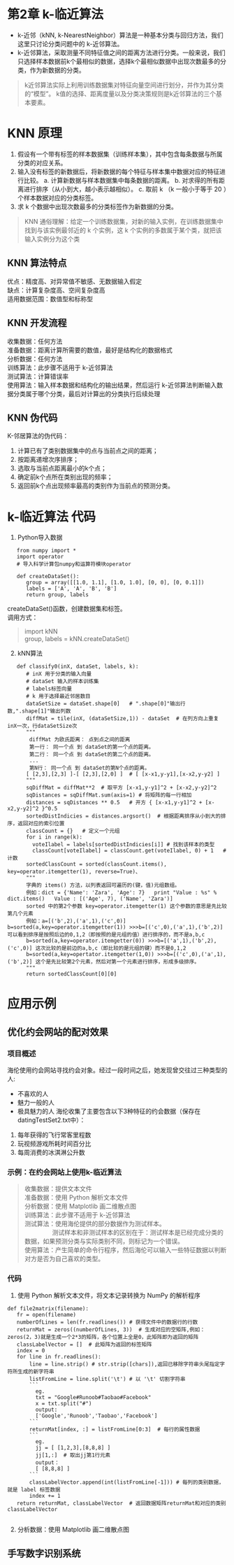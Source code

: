 # 第2章 k-临近算法
- k-近邻（kNN, k-NearestNeighbor）算法是一种基本分类与回归方法，我们这里只讨论分类问题中的 k-近邻算法。
- k-近邻算法，采取测量不同特征值之间的距离方法进行分类。一般来说，我们只选择样本数据前k个最相似的数据，选择k个最相似数据中出现次数最多的分类，作为新数据的分类。  
> k近邻算法实际上利用训练数据集对特征向量空间进行划分，并作为其分类的“模型”。 k值的选择、距离度量以及分类决策规则是k近邻算法的三个基本要素。

# KNN 原理
1. 假设有一个带有标签的样本数据集（训练样本集），其中包含每条数据与所属分类的对应关系。
2. 输入没有标签的新数据后，将新数据的每个特征与样本集中数据对应的特征进行比较。
   a. 计算新数据与样本数据集中每条数据的距离。
   b. 对求得的所有距离进行排序（从小到大，越小表示越相似）。
   c. 取前 k （k 一般小于等于 20 ）个样本数据对应的分类标签。
3. 求 k 个数据中出现次数最多的分类标签作为新数据的分类。
> KNN 通俗理解：给定一个训练数据集，对新的输入实例，在训练数据集中找到与该实例最邻近的 k 个实例，这 k 个实例的多数属于某个类，就把该输入实例分为这个类
## KNN 算法特点
优点：精度高、对异常值不敏感、无数据输入假定  
缺点：计算复杂度高、空间复杂度高  
适用数据范围：数值型和标称型  
## KNN 开发流程
收集数据：任何方法  
准备数据：距离计算所需要的数值，最好是结构化的数据格式  
分析数据：任何方法  
训练算法：此步骤不适用于 k-近邻算法  
测试算法：计算错误率  
使用算法：输入样本数据和结构化的输出结果，然后运行 k-近邻算法判断输入数据分类属于哪个分类，最后对计算出的分类执行后续处理  
## KNN 伪代码
K-邻居算法的伪代码：
1. 计算已有了类别数据集中的点与当前点之间的距离；
2. 按距离递增次序排序；
3. 选取与当前点距离最小的k个点；
4. 确定前k个点所在类别出现的频率；
5. 返回前k个点出现频率最高的类别作为当前点的预测分类。

# k-临近算法 代码
1. Python导入数据
```
   from numpy import *
   import operator
   # 导入科学计算包numpy和运算符模块operator
   
   def createDataSet():
      group = array([[1.0, 1.1], [1.0, 1.0], [0, 0], [0, 0.1]])
      labels = ['A', 'A', 'B', 'B']
      return group, labels
```
createDataSet()函数，创建数据集和标签。  
调用方式：
> import kNN  
> group, labels = kNN.createDataSet()
2. kNN算法
```
   def classify0(inX, dataSet, labels, k):
      # inX 用于分类的输入向量
      # dataSet 输入的样本训练集
      # labels标签向量
      # k 用于选择最近邻居数目
      dataSetSize = dataSet.shape[0]   # ".shape[0]"输出行数,".shape[1]"输出列数
      diffMat = tile(inX, (dataSetSize,1)) - dataSet  # 在列方向上重复inX一次，行dataSetSize次
      """
       diffMat 为欧氏距离： 点到点之间的距离
       第一行： 同一个点 到 dataSet的第一个点的距离。
       第二行： 同一个点 到 dataSet的第二个点的距离。
       ...
       第N行： 同一个点 到 dataSet的第N个点的距离。
      [ [2,3],[2,3] ]-[ [2,3],[2,0] ]  # [ [x-x1,y-y1],[x-x2,y-y2] ]
      """
      sqDiffMat = diffMat**2  # 取平方 [x-x1,y-y1]^2 + [x-x2,y-y2]^2
      sqDistances = sqDiffMat.sum(axis=1) # 将矩阵的每一行相加
      distances = sqDistances ** 0.5   # 开方 { [x-x1,y-y1]^2 + [x-x2,y-y2]^2 }^0.5
      sortedDistIndicies = distances.argsort()  # 根据距离排序从小到大的排序，返回对应的索引位置
      classCount = {}   # 定义一个元组
      for i in range(k):
        voteIlabel = labels[sortedDistIndicies[i]] # 找到该样本的类型
        classCount[voteIlabel] = classCount.get(voteIlabel, 0) + 1   # 计数
      sortedClassCount = sorted(classCount.items(), key=operator.itemgetter(1), reverse=True)、
      """
      字典的 items() 方法，以列表返回可遍历的(键，值)元组数组。
      例如：dict = {'Name': 'Zara', 'Age': 7}   print "Value : %s" %  dict.items()   Value : [('Age', 7), ('Name', 'Zara')]
      sorted 中的第2个参数 key=operator.itemgetter(1) 这个参数的意思是先比较第几个元素
      例如：a=[('b',2),('a',1),('c',0)]  b=sorted(a,key=operator.itemgetter(1)) >>>b=[('c',0),('a',1),('b',2)] 可以看到排序是按照后边的0,1,2（即按照的是元组的值）进行排序的，而不是a,b,c
      b=sorted(a,key=operator.itemgetter(0)) >>>b=[('a',1),('b',2),('c',0)] 这次比较的是前边的a,b,c（即比较的是元组的键）而不是0,1,2
      b=sorted(a,key=opertator.itemgetter(1,0)) >>>b=[('c',0),('a',1),('b',2)] 这个是先比较第2个元素，然后对第一个元素进行排序，形成多级排序。
      """
      return sortedClassCount[0][0]      
```

# 应用示例
## 优化约会网站的配对效果
### 项目概述
海伦使用约会网站寻找约会对象。经过一段时间之后，她发现曾交往过三种类型的人:
* 不喜欢的人
* 魅力一般的人
* 极具魅力的人
海伦收集了主要包含以下3种特征的约会数据（保存在datingTestSet2.txt中）：
1. 每年获得的飞行常客里程数
2. 玩视频游戏所耗时间百分比
3. 每周消费的冰淇淋公升数
### 示例：在约会网站上使用k-临近算法
> 收集数据：提供文本文件  
准备数据：使用 Python 解析文本文件  
分析数据：使用 Matplotlib 画二维散点图  
训练算法：此步骤不适用于 k-近邻算法  
测试算法：使用海伦提供的部分数据作为测试样本。  
&ensp;&ensp;&ensp;&ensp;&ensp;&ensp;&ensp;&ensp;&ensp;测试样本和非测试样本的区别在于：测试样本是已经完成分类的数据，如果预测分类与实际类别不同，则标记为一个错误。  
使用算法：产生简单的命令行程序，然后海伦可以输入一些特征数据以判断对方是否为自己喜欢的类型。
### 代码
1. 使用 Python 解析文本文件，将文本记录转换为 NumPy 的解析程序
```
def file2matrix(filename):
   fr = open(filename)
   numberOfLines = len(fr.readlines()) # 获得文件中的数据行的行数
   returnMat = zeros((numberOfLines, 3))  # 生成对应的空矩阵,例如：zeros(2，3)就是生成一个2*3的矩阵，各个位置上全是0，此矩阵即为返回的矩阵
   classLabelVector = []  # 此矩阵为返回的标签矩阵
   index = 0
   for line in fr.readlines():
       line = line.strip() # str.strip([chars]),返回已移除字符串头尾指定字符所生成的新字符串
       listFromLine = line.split('\t') # 以 '\t' 切割字符串
       ```
         eg.
         txt = "Google#Runoob#Taobao#Facebook"
         x = txt.split("#")
         output:
         ['Google','Runoob','Taobao','Facebook']
       ```
       returnMat[index, :] = listFromLine[0:3]  # 每行的属性数据
       ```
         eg.
         jj = [ [1,2,3],[8,8,8] ]
         jj[1,:]  # 取出jj第1行元素
         output：
         [ [8,8,8] ]
       ```
       classLabelVector.append(int(listFromLine[-1])) # 每列的类别数据，就是 label 标签数据
       index += 1
   return returnMat, classLabelVector  # 返回数据矩阵returnMat和对应的类别classLabelVector
   
```
2. 分析数据：使用 Matplotlib 画二维散点图
## 手写数字识别系统





